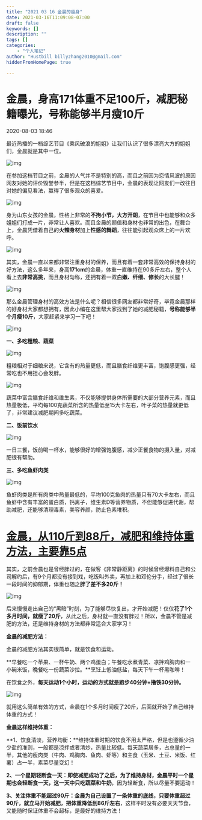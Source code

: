 ```yaml
---
title: "2021 03 16 金晨的瘦身"
date: 2021-03-16T11:09:08-07:00
draft: false
keywords: []
description: ""
tags: []
categories: 
    - "个人笔记"
author: "Hustbill billyzhang2010@gmail.com"
hiddenFromHomePage: true

---
```


# 金晨，身高171体重不足100斤，减肥秘籍曝光，号称能够半月瘦10斤 

2020-08-03 18:46

最近热播的一档综艺节目《乘风破浪的姐姐》让我们认识了很多漂亮大方的姐姐们，金晨就是其中一位。

![img](http://p2.itc.cn/images01/20200803/1745876b91da474f8e6788d4c238eb4b.jpeg)

在参加这档节目之前，金晨的人气并不是特别的高，而且之前因为恋情风波的原因网友对她的评价毁誉参半，但是在这档综艺节目中，金晨的表现让网友们一改往日对她的偏见看法，赢得了很多观众的喜爱。

![img](http://p1.itc.cn/images01/20200803/6da0dade035f4b419d3423b13a171444.jpeg)

身为山东女孩的金晨，性格上非常的**不拘小节，大方开朗**，在节目中也能够和众多姐姐们打成一片，非常让人喜欢。而且金晨的颜值和身材也非常的出色，在舞台上，金晨凭借着自己的**火辣身材**加上**性感的舞蹈**，往往能引起观众席上的一片欢呼。

![img](http://p4.itc.cn/images01/20200803/a999face3311487195df8c8f422dd646.jpeg)

其实，金晨一直以来都非常注重身材的保养，而且有着一套非常高效的保持身材的好方法，这么多年来，身高**171cm**的金晨，体重一直维持在90多斤左右，整个人看上去**非常高挑**，而且身材匀称，还拥有着一双**白嫩、纤细、修长**的大长腿！

![img](http://p7.itc.cn/images01/20200803/e6a24ee7dfc148b5af6267da2e62f385.jpeg)

那么金晨管理身材的高效方法是什么呢？相信很多网友都非常好奇，毕竟金晨那样的好身材大家都想拥有，因此小编在这里帮大家找到了她的减肥秘籍，**号称能够半个月瘦10斤**，大家赶紧来学习一下吧！

![img](http://p5.itc.cn/images01/20200803/67dbe8bd60fa4cf48fb12246e39e0e3b.jpeg)

**一、多吃粗粮、蔬菜**

![img](http://p5.itc.cn/images01/20200803/ec116d719ecf48a3a511625123f06517.jpeg)

粗粮相对于细粮来说，它含有的热量更低，而且膳食纤维更丰富，饱腹感更强，经常吃也不用担心会发胖。

![img](http://p1.itc.cn/images01/20200803/6f9c3b05a8e14baeb5e9adf1311df93a.jpeg)

蔬菜中富含膳食纤维和维生素，不仅能够提供身体所需要的大部分营养元素，而且热量极低，平均每100克蔬菜所含的热量低至15大卡左右，叶子菜的热量就更低了，非常建议减肥期间多吃蔬菜。

**二、饭前饮水**

![img](http://p0.itc.cn/images01/20200803/f605f9f0a2154b1c9885e8cc89ce536f.jpeg)

一日三餐，饭前喝一杯水，能够很好的增强饱腹感，减少正餐食物的摄入量，对减肥很有帮助。

**三、多吃鱼虾肉类**

![img](http://p3.itc.cn/images01/20200803/bfac2ecffe85439fb5d0c48417f4d257.jpeg)

鱼虾肉类是所有肉类中热量最低的，平均100克鱼肉的热量只有70大卡左右，而且鱼虾中含有丰富的蛋白质，钙离子，维生素D等营养物质，不但能够促进代谢，帮助减肥，还能够清理毒素，美容养颜，防止色素堆积。





# [金晨，从110斤到88斤，减肥和维持体重方法，主要靠5点](https://zhuanlan.zhihu.com/p/79870734)

其实，之前金晨也是曾经胖过的，在做客《非常静距离》的时候曾经爆料自己和公司解约后，有9个月都没有接到戏，吃饭叫外卖，再加上和邓伦分手，经过了很长一段时间的抑郁期，体重也随之**胖了差不多20斤！**



![img](https://pic1.zhimg.com/80/v2-12a0285999476a0a3b185569ba7abc94_1440w.jpg)



后来慢慢走出自己的“黑暗”时刻，为了能够尽快复出，才开始减肥！仅仅**花了1个多月时间，就瘦了20斤**，从此之后，身材就一直没有胖过！所以，金晨不管是减肥的方法，还是维持身材的方法都非常适合大家学习！

**金晨的减肥方法：**

金晨的减肥方法其实很简单，就是饮食和运动。

**早餐吃一个苹果、一杯牛奶、两个鸡蛋白；午餐吃水煮青菜、凉拌鸡胸肉和一小碗米饭，晚餐吃一份蔬菜沙拉。**烹饪上低油低盐，每天下午一杯黑咖啡！

在饮食之外，**每天运动1个小时，运动的方式就是跑步40分钟+撸铁30分钟。**



![img](https://pic4.zhimg.com/v2-f4ab34e33e928d8fd06a0ef7a7b95c37_b.jpg)



就用这么简单有效的方式，金晨在1个多月时间瘦了20斤，后面就开始了自己维持体重的方式！

**金晨这样维持体重：**

**1、饮食清淡，营养均衡：**维持体重时期的饮食不用太严格，但是也遵循少油少盐的准则，一般都是凉拌或者清炒，热量比较低。每天蔬菜居多，占总量的一半，其他的瘦肉类（牛肉、鸡胸肉、鱼肉、虾等）和主食（玉米、土豆、米饭、红薯）占一半，素菜尽量变幻！

**2、一个星期轻断食一天：**即使减肥成功了之后，为了维持身材，金晨平时一个星期也会轻断食一天，这**一天中只吃蔬菜和牛奶**，因为轻断食，所以尽量不要运动！

**3、关注体重不能超过90斤：**金晨为自己设置了一条体重的底线，只要**体重超过90斤，就立马开始减肥，把体重降低到86斤左右**，这样平时没有必要天天节食，又能随时保证体重不会超标，是最好的维持方法！